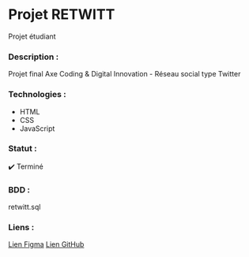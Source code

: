 # Projet RETWITT
Projet étudiant

### Description :
Projet final Axe Coding & Digital Innovation - Réseau social type Twitter

### Technologies :
* HTML
* CSS
* JavaScript

### Statut :
✔️ Terminé

### BDD :
retwitt.sql

### Liens :
[Lien Figma](https://www.figma.com/file/ZGNn9kRj2s3wi6vR95Yqka/ReTWITT?type=design&node-id=201%3A2&mode=design&t=LdZ8kfp02SJOTNjF-1)
[Lien GitHub](https://github.com/MarquesThomasRestart/retwitt-project)
